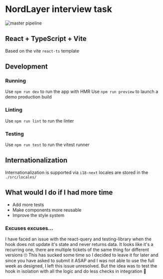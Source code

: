 # NordLayer interview task
![master pipeline](https://github.com/318h7/nordlayer-app/actions/workflows/main.yml/badge.svg)

## React + TypeScript + Vite
Based on the vite `react-ts` template

## Development

### Running
Use `npm run dev` to run the app with HMR
Use `npm run preview` to launch a demo production build

### Linting

Use `npm run lint` to run the linter

### Testing
Use `npm run test` to run the vitest runner

## Internationalization

Internationalization is supported via `i18-next`
locales are stored in the `./src/locales/`

## What would I do if I had more time
* Add more tests
* Make components more reusable 
* Improve the style system

### Excuses excuses...
I have faced an issue with the react-query and testing-library when
the hook does not update it's state and never returns data.
It looks like it's a recurring one, there are multiple tickets of the same thing for different versions 🙄 
This has sucked some time so I decided to leave it for later and since you have asked to submit it ASAP and I was not able to use the full week as designed, I left this issue unresolved. But the idea was to test the hook in isolation with all the logic and do less checks in integration 🤷
